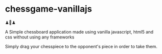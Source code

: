# chessgame-vanillajs

♟👑♟

A Simple chessboard application made using vanilla javascript, html5 and css without using any frameworks

Simply drag your chesspiece to the opponent's piece in order to take them.
